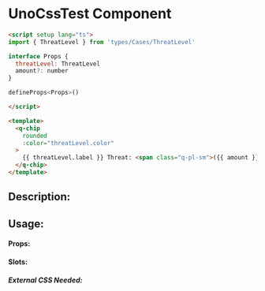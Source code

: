 # UnoCssTest Component

```html
<script setup lang="ts">
import { ThreatLevel } from 'types/Cases/ThreatLevel'

interface Props {
  threatLevel: ThreatLevel
  amount?: number
}

defineProps<Props>()

</script>

<template>
  <q-chip
    rounded
    :color="threatLevel.color"
  >
    {{ threatLevel.label }} Threat: <span class="q-pl-sm">({{ amount }})</span>
  </q-chip>
</template>
```
## Description:



## Usage:



#### Props:



#### Slots:


##### External CSS Needed:



